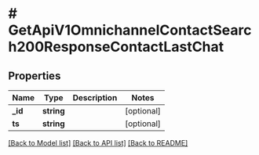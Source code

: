 # # GetApiV1OmnichannelContactSearch200ResponseContactLastChat

## Properties

Name | Type | Description | Notes
------------ | ------------- | ------------- | -------------
**_id** | **string** |  | [optional]
**ts** | **string** |  | [optional]

[[Back to Model list]](../../README.md#models) [[Back to API list]](../../README.md#endpoints) [[Back to README]](../../README.md)
